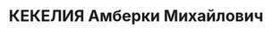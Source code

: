 ---
title: КЕКЕЛИЯ Амберки Михайлович
description: член РКП(б) с 1918, кандидат в члены Бюро ЦК КП(б) Грузии, 3-й секретарь
  ЦК КП(б) Грузии
---